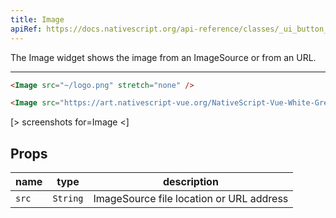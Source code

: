 ```yaml
---
title: Image
apiRef: https://docs.nativescript.org/api-reference/classes/_ui_button_.button
---
```


The Image widget shows the image from an ImageSource or from an URL.

---

```html
<Image src="~/logo.png" stretch="none" />
```

```html
<Image src="https://art.nativescript-vue.org/NativeScript-Vue-White-Green.png" stretch="none" />
```
[> screenshots for=Image <]

## Props

| name | type | description |
|------|------|-------------|
| `src` | `String` | ImageSource file location or URL address